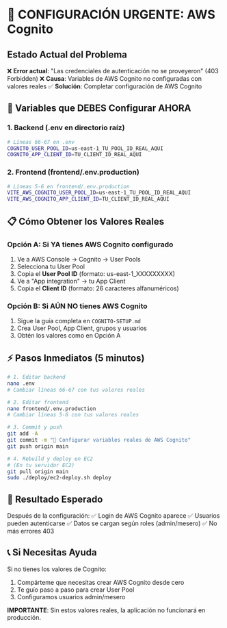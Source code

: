 # 🚨 CONFIGURACIÓN URGENTE: AWS Cognito

## Estado Actual del Problema

❌ **Error actual**: "Las credenciales de autenticación no se proveyeron" (403 Forbidden)
❌ **Causa**: Variables de AWS Cognito no configuradas con valores reales
✅ **Solución**: Completar configuración de AWS Cognito

## 🔑 Variables que DEBES Configurar AHORA

### 1. Backend (.env en directorio raíz)
```bash
# Líneas 66-67 en .env
COGNITO_USER_POOL_ID=us-east-1_TU_POOL_ID_REAL_AQUI
COGNITO_APP_CLIENT_ID=TU_CLIENT_ID_REAL_AQUI
```

### 2. Frontend (frontend/.env.production)
```bash
# Líneas 5-6 en frontend/.env.production  
VITE_AWS_COGNITO_USER_POOL_ID=us-east-1_TU_POOL_ID_REAL_AQUI
VITE_AWS_COGNITO_APP_CLIENT_ID=TU_CLIENT_ID_REAL_AQUI
```

## 📋 Cómo Obtener los Valores Reales

### Opción A: Si YA tienes AWS Cognito configurado
1. Ve a AWS Console → Cognito → User Pools
2. Selecciona tu User Pool
3. Copia el **User Pool ID** (formato: us-east-1_XXXXXXXXX)
4. Ve a "App integration" → tu App Client  
5. Copia el **Client ID** (formato: 26 caracteres alfanuméricos)

### Opción B: Si AÚN NO tienes AWS Cognito
1. Sigue la guía completa en `COGNITO-SETUP.md`
2. Crea User Pool, App Client, grupos y usuarios
3. Obtén los valores como en Opción A

## ⚡ Pasos Inmediatos (5 minutos)

```bash
# 1. Editar backend
nano .env
# Cambiar líneas 66-67 con tus valores reales

# 2. Editar frontend  
nano frontend/.env.production
# Cambiar líneas 5-6 con tus valores reales

# 3. Commit y push
git add -A
git commit -m "🔐 Configurar variables reales de AWS Cognito"
git push origin main

# 4. Rebuild y deploy en EC2
# (En tu servidor EC2)
git pull origin main
sudo ./deploy/ec2-deploy.sh deploy
```

## 🎯 Resultado Esperado

Después de la configuración:
✅ Login de AWS Cognito aparece
✅ Usuarios pueden autenticarse
✅ Datos se cargan según roles (admin/mesero)
✅ No más errores 403

## 📞 Si Necesitas Ayuda

Si no tienes los valores de Cognito:
1. Compárteme que necesitas crear AWS Cognito desde cero
2. Te guío paso a paso para crear User Pool
3. Configuramos usuarios admin/mesero

**IMPORTANTE**: Sin estos valores reales, la aplicación no funcionará en producción.